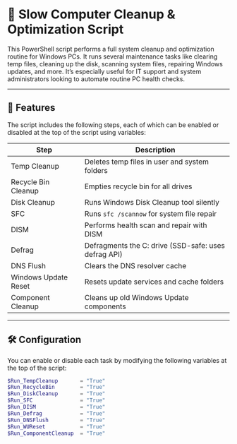 # 🧹 Slow Computer Cleanup & Optimization Script

This PowerShell script performs a full system cleanup and optimization routine for Windows PCs. It runs several maintenance tasks like clearing temp files, cleaning up the disk, scanning system files, repairing Windows updates, and more. It’s especially useful for IT support and system administrators looking to automate routine PC health checks.

---

## 🚀 Features

The script includes the following steps, each of which can be enabled or disabled at the top of the script using variables:

| Step                         | Description                                         |
|-----------------------------|-----------------------------------------------------|
| Temp Cleanup                | Deletes temp files in user and system folders       |
| Recycle Bin Cleanup         | Empties recycle bin for all drives                  |
| Disk Cleanup                | Runs Windows Disk Cleanup tool silently             |
| SFC                         | Runs `sfc /scannow` for system file repair          |
| DISM                        | Performs health scan and repair with DISM           |
| Defrag                      | Defragments the C: drive (SSD-safe: uses defrag API)|
| DNS Flush                   | Clears the DNS resolver cache                       |
| Windows Update Reset        | Resets update services and cache folders            |
| Component Cleanup           | Cleans up old Windows Update components             |

---

## 🛠️ Configuration

You can enable or disable each task by modifying the following variables at the top of the script:

```powershell
$Run_TempCleanup       = "True"
$Run_RecycleBin        = "True"
$Run_DiskCleanup       = "True"
$Run_SFC               = "True"
$Run_DISM              = "True"
$Run_Defrag            = "True"
$Run_DNSFlush          = "True"
$Run_WUReset           = "True"
$Run_ComponentCleanup  = "True"
